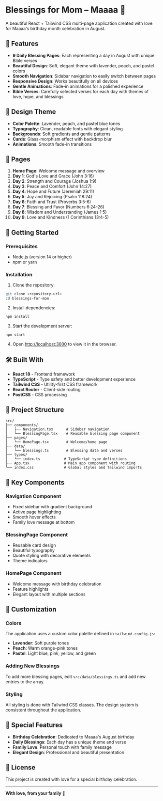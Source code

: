 # Blessings for Mom – Maaaa 💐

A beautiful React + Tailwind CSS multi-page application created with love for Maaaa's birthday month celebration in August.

## 🌟 Features

- **9 Daily Blessing Pages**: Each representing a day in August with unique Bible verses
- **Beautiful Design**: Soft, elegant theme with lavender, peach, and pastel colors
- **Smooth Navigation**: Sidebar navigation to easily switch between pages
- **Responsive Design**: Works beautifully on all devices
- **Gentle Animations**: Fade-in animations for a polished experience
- **Bible Verses**: Carefully selected verses for each day with themes of love, hope, and blessings

## 🎨 Design Theme

- **Color Palette**: Lavender, peach, and pastel blue tones
- **Typography**: Clean, readable fonts with elegant styling
- **Backgrounds**: Soft gradients and gentle patterns
- **Cards**: Glass-morphism effect with backdrop blur
- **Animations**: Smooth fade-in transitions

## 📱 Pages

1. **Home Page**: Welcome message and overview
2. **Day 1**: God's Love and Grace (John 3:16)
3. **Day 2**: Strength and Courage (Joshua 1:9)
4. **Day 3**: Peace and Comfort (John 14:27)
5. **Day 4**: Hope and Future (Jeremiah 29:11)
6. **Day 5**: Joy and Rejoicing (Psalm 118:24)
7. **Day 6**: Faith and Trust (Proverbs 3:5-6)
8. **Day 7**: Blessing and Favor (Numbers 6:24-26)
9. **Day 8**: Wisdom and Understanding (James 1:5)
10. **Day 9**: Love and Kindness (1 Corinthians 13:4-5)

## 🚀 Getting Started

### Prerequisites

- Node.js (version 14 or higher)
- npm or yarn

### Installation

1. Clone the repository:
```bash
git clone <repository-url>
cd blessings-for-mom
```

2. Install dependencies:
```bash
npm install
```

3. Start the development server:
```bash
npm start
```

4. Open [http://localhost:3000](http://localhost:3000) to view it in the browser.

## 🛠️ Built With

- **React 18** - Frontend framework
- **TypeScript** - Type safety and better development experience
- **Tailwind CSS** - Utility-first CSS framework
- **React Router** - Client-side routing
- **PostCSS** - CSS processing

## 📁 Project Structure

```
src/
├── components/
│   ├── Navigation.tsx      # Sidebar navigation
│   └── BlessingPage.tsx    # Reusable blessing page component
├── pages/
│   └── HomePage.tsx        # Welcome/home page
├── data/
│   └── blessings.ts        # Blessing data and verses
├── types/
│   └── index.ts           # TypeScript type definitions
├── App.tsx                # Main app component with routing
└── index.css              # Global styles and Tailwind imports
```

## 🎯 Key Components

### Navigation Component
- Fixed sidebar with gradient background
- Active page highlighting
- Smooth hover effects
- Family love message at bottom

### BlessingPage Component
- Reusable card design
- Beautiful typography
- Quote styling with decorative elements
- Theme indicators

### HomePage Component
- Welcome message with birthday celebration
- Feature highlights
- Elegant layout with multiple sections

## 🎨 Customization

### Colors
The application uses a custom color palette defined in `tailwind.config.js`:
- **Lavender**: Soft purple tones
- **Peach**: Warm orange-pink tones
- **Pastel**: Light blue, pink, yellow, and green

### Adding New Blessings
To add more blessing pages, edit `src/data/blessings.ts` and add new entries to the array.

### Styling
All styling is done with Tailwind CSS classes. The design system is consistent throughout the application.

## 💝 Special Features

- **Birthday Celebration**: Dedicated to Maaaa's August birthday
- **Daily Blessings**: Each day has a unique theme and verse
- **Family Love**: Personal touch with family message
- **Elegant Design**: Professional and beautiful presentation

## 📄 License

This project is created with love for a special birthday celebration.

---

**With love, from your family 💝**
